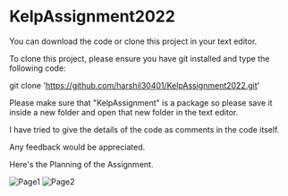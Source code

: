 # KelpAssignment2022

You can download the code or clone this project in your text editor.

To clone this project, please ensure you have git installed and type the following code: 

git clone 'https://github.com/harshil30401/KelpAssignment2022.git'


Please make sure that "KelpAssignment" is a package so please save it inside a new folder and open that new folder in the text editor.

I have tried to give the details of the code as comments in the code itself. 

Any feedback would be appreciated.

Here's the Planning of the Assignment.


![Page1](https://user-images.githubusercontent.com/67827200/209051378-bf6a78e2-6211-41ff-82af-7245ed19b568.JPG)
![Page2](https://user-images.githubusercontent.com/67827200/209051382-c5e3b52e-e9ae-4e53-acee-0b32d0da8b8f.JPG)
